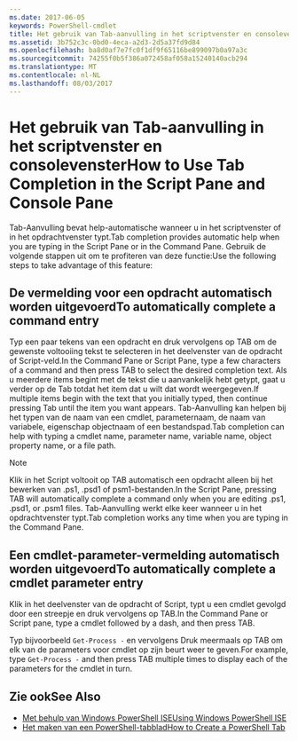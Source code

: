 ```yaml
---
ms.date: 2017-06-05
keywords: PowerShell-cmdlet
title: Het gebruik van Tab-aanvulling in het scriptvenster en consolevenster
ms.assetid: 3b752c3c-0bd0-4eca-a2d3-2d5a37fd9d84
ms.openlocfilehash: ba8d0af7e7fc0f1df9f65116be899097b0a97a3c
ms.sourcegitcommit: 74255f0b5f386a072458af058a15240140acb294
ms.translationtype: MT
ms.contentlocale: nl-NL
ms.lasthandoff: 08/03/2017
---
```

# <a name="how-to-use-tab-completion-in-the-script-pane-and-console-pane"></a><span data-ttu-id="81a4f-103">Het gebruik van Tab-aanvulling in het scriptvenster en consolevenster</span><span class="sxs-lookup"><span data-stu-id="81a4f-103">How to Use Tab Completion in the Script Pane and Console Pane</span></span>
<span data-ttu-id="81a4f-104">Tab-Aanvulling bevat help-automatische wanneer u in het scriptvenster of in het opdrachtvenster typt.</span><span class="sxs-lookup"><span data-stu-id="81a4f-104">Tab completion provides automatic help when you are typing in the Script Pane or in the Command Pane.</span></span> <span data-ttu-id="81a4f-105">Gebruik de volgende stappen uit om te profiteren van deze functie:</span><span class="sxs-lookup"><span data-stu-id="81a4f-105">Use the following steps to take advantage of this feature:</span></span>

## <a name="to-automatically-complete-a-command-entry"></a><span data-ttu-id="81a4f-106">De vermelding voor een opdracht automatisch worden uitgevoerd</span><span class="sxs-lookup"><span data-stu-id="81a4f-106">To automatically complete a command entry</span></span>
<span data-ttu-id="81a4f-107">Typ een paar tekens van een opdracht en druk vervolgens op TAB om de gewenste voltooiing tekst te selecteren in het deelvenster van de opdracht of Script-veld.</span><span class="sxs-lookup"><span data-stu-id="81a4f-107">In the Command Pane or Script Pane, type a few characters of a command and then press TAB to select the desired completion text.</span></span> <span data-ttu-id="81a4f-108">Als u meerdere items begint met de tekst die u aanvankelijk hebt getypt, gaat u verder op de Tab totdat het item dat u wilt dat wordt weergegeven.</span><span class="sxs-lookup"><span data-stu-id="81a4f-108">If multiple items begin with the text that you initially typed, then continue pressing Tab until the item you want appears.</span></span> <span data-ttu-id="81a4f-109">Tab-Aanvulling kan helpen bij het typen van de naam van een cmdlet, parameternaam, de naam van variabele, eigenschap objectnaam of een bestandspad.</span><span class="sxs-lookup"><span data-stu-id="81a4f-109">Tab completion can help with typing a cmdlet name, parameter name, variable name, object property name, or a file path.</span></span>

> [!NOTE]
> <span data-ttu-id="81a4f-110">Klik in het Script voltooit op TAB automatisch een opdracht alleen bij het bewerken van .ps1, .psd1 of psm1-bestanden.</span><span class="sxs-lookup"><span data-stu-id="81a4f-110">In the Script Pane, pressing TAB will automatically complete a command only when you are editing .ps1, .psd1, or .psm1 files.</span></span> <span data-ttu-id="81a4f-111">Tab-Aanvulling werkt elke keer wanneer u in het opdrachtvenster typt.</span><span class="sxs-lookup"><span data-stu-id="81a4f-111">Tab completion works any time when you are typing in the Command Pane.</span></span>

## <a name="to-automatically-complete-a-cmdlet-parameter-entry"></a><span data-ttu-id="81a4f-112">Een cmdlet-parameter-vermelding automatisch worden uitgevoerd</span><span class="sxs-lookup"><span data-stu-id="81a4f-112">To automatically complete a cmdlet parameter entry</span></span>
<span data-ttu-id="81a4f-113">Klik in het deelvenster van de opdracht of Script, typt u een cmdlet gevolgd door een streepje en druk vervolgens op TAB.</span><span class="sxs-lookup"><span data-stu-id="81a4f-113">In the Command Pane or Script pane, type a cmdlet followed by a dash, and then press TAB.</span></span>

<span data-ttu-id="81a4f-114">Typ bijvoorbeeld `Get-Process -` en vervolgens Druk meermaals op TAB om elk van de parameters voor cmdlet op zijn beurt weer te geven.</span><span class="sxs-lookup"><span data-stu-id="81a4f-114">For example, type `Get-Process -` and then press TAB multiple times to display each of the parameters for the cmdlet in turn.</span></span>

## <a name="see-also"></a><span data-ttu-id="81a4f-115">Zie ook</span><span class="sxs-lookup"><span data-stu-id="81a4f-115">See Also</span></span>
- [<span data-ttu-id="81a4f-116">Met behulp van Windows PowerShell ISE</span><span class="sxs-lookup"><span data-stu-id="81a4f-116">Using Windows PowerShell ISE</span></span>](using-the-windows-powershell-ise.md)
- [<span data-ttu-id="81a4f-117">Het maken van een PowerShell-tabblad</span><span class="sxs-lookup"><span data-stu-id="81a4f-117">How to Create a PowerShell Tab</span></span>](How-to-Create-a-PowerShell-Tab-in-Windows-PowerShell-ISE.md)


